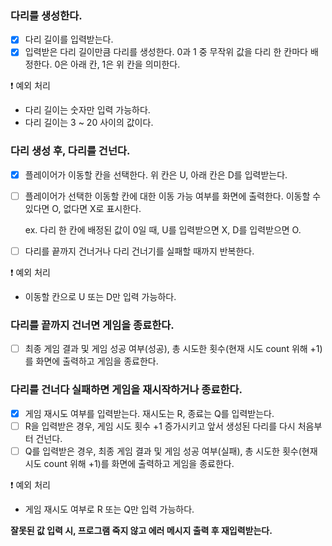 ### 다리를 생성한다.
- [X] 다리 길이를 입력받는다.
- [X] 입력받은 다리 길이만큼 다리를 생성한다. 0과 1 중 무작위 값을 다리 한 칸마다 배정한다. 0은 아래 칸, 1은 위 칸을 의미한다.

❗ 예외 처리
- 다리 길이는 숫자만 입력 가능하다.
- 다리 길이는 3 ~ 20 사이의 값이다.

### 다리 생성 후, 다리를 건넌다.
- [X] 플레이어가 이동할 칸을 선택한다. 위 칸은 U, 아래 칸은 D를 입력받는다.
- [ ] 플레이어가 선택한 이동할 칸에 대한 이동 가능 여부를 화면에 출력한다. 이동할 수 있다면 O, 없다면 X로 표시한다.

    ex. 다리 한 칸에 배정된 값이 0일 때, U를 입력받으면 X, D를 입력받으면 O.
- [ ] 다리를 끝까지 건너거나 다리 건너기를 실패할 때까지 반복한다.

❗ 예외 처리
- 이동할 칸으로 U 또는 D만 입력 가능하다.

### 다리를 끝까지 건너면 게임을 종료한다.
- [ ] 최종 게임 결과 및 게임 성공 여부(성공), 총 시도한 횟수(현재 시도 count 위해 +1)를 화면에 출력하고 게임을 종료한다.

### 다리를 건너다 실패하면 게임을 재시작하거나 종료한다.
- [X] 게임 재시도 여부를 입력받는다. 재시도는 R, 종료는 Q를 입력받는다.
- [ ] R을 입력받은 경우, 게임 시도 횟수 +1 증가시키고 앞서 생성된 다리를 다시 처음부터 건넌다.
- [ ] Q를 입력받은 경우, 최종 게임 결과 및 게임 성공 여부(실패), 총 시도한 횟수(현재 시도 count 위해 +1)를 화면에 출력하고 게임을 종료한다.

❗ 예외 처리
- 게임 재시도 여부로 R 또는 Q만 입력 가능하다.

**잘못된 값 입력 시, 프로그램 죽지 않고 에러 메시지 출력 후 재입력받는다.**